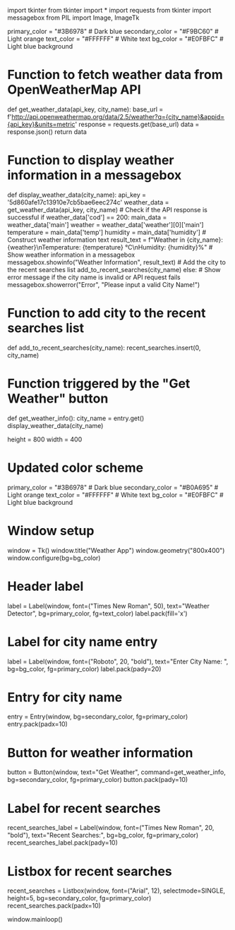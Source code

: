 import tkinter
from tkinter import *
import requests
from tkinter import messagebox
from PIL import Image, ImageTk

primary_color = "#3B6978"  # Dark blue
secondary_color = "#F9BC60"  # Light orange
text_color = "#FFFFFF"  # White text
bg_color = "#E0FBFC"  # Light blue background

# Function to fetch weather data from OpenWeatherMap API
def get_weather_data(api_key, city_name):
    base_url = f'http://api.openweathermap.org/data/2.5/weather?q={city_name}&appid={api_key}&units=metric'
    response = requests.get(base_url)
    data = response.json()
    return data

# Function to display weather information in a messagebox
def display_weather_data(city_name):
    api_key = '5d860afe17c13910e7cb5bae6eec274c'
    weather_data = get_weather_data(api_key, city_name)
    # Check if the API response is successful
    if weather_data['cod'] == 200:
        main_data = weather_data['main']
        weather = weather_data['weather'][0]['main']
        temperature = main_data['temp']
        humidity = main_data['humidity']
        # Construct weather information text
        result_text = f"Weather in {city_name}: {weather}\nTemperature: {temperature} °C\nHumidity: {humidity}%"
        # Show weather information in a messagebox
        messagebox.showinfo("Weather Information", result_text)
        # Add the city to the recent searches list
        add_to_recent_searches(city_name)
    else:
        # Show error message if the city name is invalid or API request fails
        messagebox.showerror("Error", "Please input a valid City Name!")

# Function to add city to the recent searches list
def add_to_recent_searches(city_name):
    recent_searches.insert(0, city_name)

# Function triggered by the "Get Weather" button
def get_weather_info():
    city_name = entry.get()
    display_weather_data(city_name)

height = 800
width  = 400

# Updated color scheme
primary_color = "#3B6978"  # Dark blue
secondary_color = "#B0A695"  # Light orange
text_color = "#FFFFFF"  # White text
bg_color = "#E0FBFC"  # Light blue background

# Window setup
window = Tk()
window.title("Weather App")
window.geometry("800x400")
window.configure(bg=bg_color)

# Header label
label = Label(window, font=("Times New Roman", 50), text="Weather Detector", bg=primary_color, fg=text_color)
label.pack(fill='x')

# Label for city name entry
label = Label(window, font=("Roboto", 20, "bold"), text="Enter City Name: ", bg=bg_color, fg=primary_color)
label.pack(pady=20)

# Entry for city name
entry = Entry(window, bg=secondary_color, fg=primary_color)
entry.pack(padx=10)

# Button for weather information
button = Button(window, text="Get Weather", command=get_weather_info, bg=secondary_color, fg=primary_color)
button.pack(pady=10)

# Label for recent searches
recent_searches_label = Label(window, font=("Times New Roman", 20, "bold"), text="Recent Searches:", bg=bg_color, fg=primary_color)
recent_searches_label.pack(pady=10)

# Listbox for recent searches
recent_searches = Listbox(window, font=("Arial", 12), selectmode=SINGLE, height=5, bg=secondary_color, fg=primary_color)
recent_searches.pack(padx=10)

window.mainloop()
